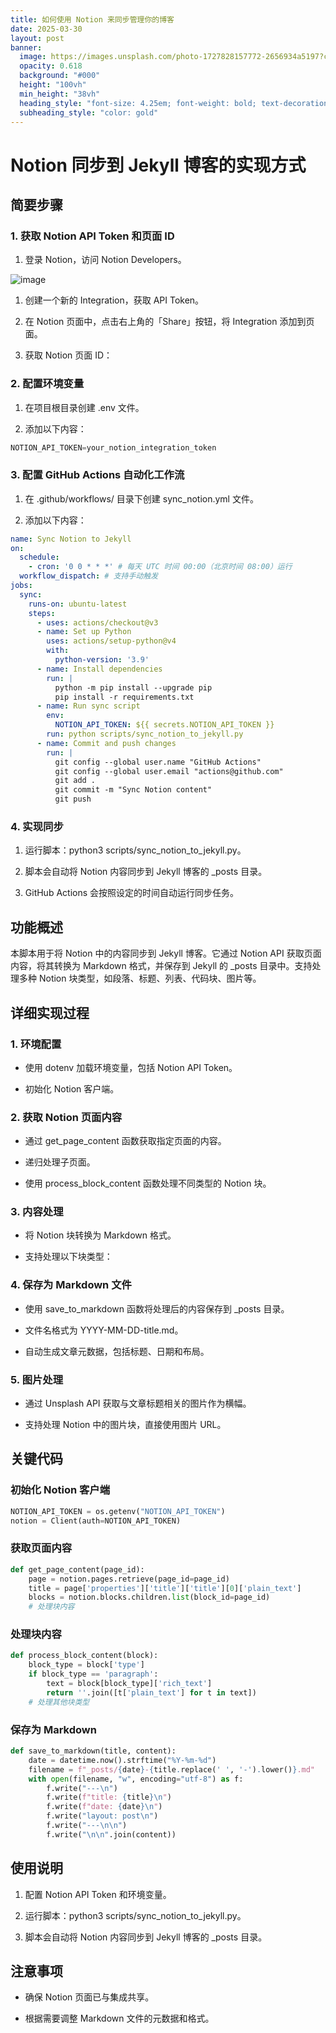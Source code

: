 ```yaml
---
title: 如何使用 Notion 来同步管理你的博客
date: 2025-03-30
layout: post
banner:
  image: https://images.unsplash.com/photo-1727828157772-2656934a5197?crop=entropy&cs=tinysrgb&fit=max&fm=jpg&ixid=M3w2OTIwMzJ8MHwxfHJhbmRvbXx8fHx8fHx8fDE3NDMzNTE3NzJ8&ixlib=rb-4.0.3&q=80&w=1080
  opacity: 0.618
  background: "#000"
  height: "100vh"
  min_height: "38vh"
  heading_style: "font-size: 4.25em; font-weight: bold; text-decoration: underline"
  subheading_style: "color: gold"
---
```


# Notion 同步到 Jekyll 博客的实现方式

## 简要步骤

### 1. 获取 Notion API Token 和页面 ID

1. 登录 Notion，访问 Notion Developers。

![image](https://prod-files-secure.s3.us-west-2.amazonaws.com/a7a0cc5a-89b9-4cda-8686-1fba0ca52f40/d19c1afe-dea5-4312-9333-786b0ba83054/image.png?X-Amz-Algorithm=AWS4-HMAC-SHA256&X-Amz-Content-Sha256=UNSIGNED-PAYLOAD&X-Amz-Credential=ASIAZI2LB466UAPHJ5LX%2F20250330%2Fus-west-2%2Fs3%2Faws4_request&X-Amz-Date=20250330T162252Z&X-Amz-Expires=3600&X-Amz-Security-Token=IQoJb3JpZ2luX2VjECgaCXVzLXdlc3QtMiJHMEUCICwxnTW7%2BX4l6Ywbm1c0CG%2Be8RKVaB6P8h8Q7pHL19zIAiEA7Pc2joGtpdMFkF2obmcJLYt7d8FPNEOEdwzZm72lhjwqiAQIkf%2F%2F%2F%2F%2F%2F%2F%2F%2F%2FARAAGgw2Mzc0MjMxODM4MDUiDDHs%2FQx15m%2BYrES%2F9yrcA59%2F%2Ftvg3gqcGn%2BSo9%2BYETB8lNUdvZMcwjS3KB%2FrPRJK4fT%2FEt6NyMLEBlg8tx0xMpioGEESIae59y%2FSDoBXOm%2FsKvXZkJ%2BLrG5STgM8%2BMXAhMd7%2BY3ms2eHGvH3E%2B8TqowGOtpnuM3M9Sm6SB2w1jc2znFTDi6YqnZXxan8bhbezb5KFmoQczvxGbvE8vPX2IfzO9ZHO%2Fk8HjS0fwHB14tnYhjx7jH6yzEbAEZamI1C4QRtFRMtBXotOeXqSZHIoI%2FFt0qe8PyyKShzbpx8WIlG7WzHW9xBt%2Fzy7m0ivvGWCM2bglAYp3PhWt9QEmsbYtih4CE9GG4DPbs5UT1LHac862Dkpfp5a7IW9Z%2F7gEN7gGpEFAiO8ufO9WRUz7ufnifLRN8ZI3SmvpJDKsSgRWyU1Y8wFZCYaiNyAA5KHzq6WOFREF6W7op1%2FmsXWMTcvj%2BjPStHyeT4FRuwny7wCXkkfr3w0eyscusfMynuZnNGyf69YconG4gXPU9i%2FMwNHI0223hK44cK%2Fny3ayLRadl65Sh3%2FkAH8JpHAzyK4%2FNs8mdG3NczoDf2qEWA4CMEnhqjnzEtO69kbytO8KhGUdUxnyM7VclT4TyAX4zvhdInv8C65xx2zKU7WbMJMPHTpb8GOqUBeusl9b9NUb50%2B9vrPNCDOkW8lPdhLhbM158Q4KBcLyigxtxn5osua9HxwvUMxw%2FiTumQkijXt5O1Vx%2FOhPRnccwLMFK2oe1xCTwXp3Z0eV%2BuOGv6kpam6BaLyl4hJ%2FQ2cyTRvAc9OfWGbTxDMIYoMBuDYDRzbk7ELaXYhSLzzdL6I7ofxhetlRquo5PjrB5MgSziQJx%2Bk8JVu6gmQCJl%2FhIuLjin&X-Amz-Signature=dcf48b1789c1b35e5395032b8fdf31e48260546401c5886a1060ee781dea3388&X-Amz-SignedHeaders=host&x-id=GetObject)

1. 创建一个新的 Integration，获取 API Token。

1. 在 Notion 页面中，点击右上角的「Share」按钮，将 Integration 添加到页面。

1. 获取 Notion 页面 ID：


### 2. 配置环境变量

1. 在项目根目录创建 .env 文件。

1. 添加以下内容：

```javascript
NOTION_API_TOKEN=your_notion_integration_token
```

### 3. 配置 GitHub Actions 自动化工作流

1. 在 .github/workflows/ 目录下创建 sync_notion.yml 文件。

1. 添加以下内容：

```yaml
name: Sync Notion to Jekyll
on:
  schedule:
    - cron: '0 0 * * *' # 每天 UTC 时间 00:00（北京时间 08:00）运行
  workflow_dispatch: # 支持手动触发
jobs:
  sync:
    runs-on: ubuntu-latest
    steps:
      - uses: actions/checkout@v3
      - name: Set up Python
        uses: actions/setup-python@v4
        with:
          python-version: '3.9'
      - name: Install dependencies
        run: |
          python -m pip install --upgrade pip
          pip install -r requirements.txt
      - name: Run sync script
        env:
          NOTION_API_TOKEN: ${{ secrets.NOTION_API_TOKEN }}
        run: python scripts/sync_notion_to_jekyll.py
      - name: Commit and push changes
        run: |
          git config --global user.name "GitHub Actions"
          git config --global user.email "actions@github.com"
          git add .
          git commit -m "Sync Notion content"
          git push
```

### 4. 实现同步

1. 运行脚本：python3 scripts/sync_notion_to_jekyll.py。

1. 脚本会自动将 Notion 内容同步到 Jekyll 博客的 _posts 目录。

1. GitHub Actions 会按照设定的时间自动运行同步任务。

## 功能概述

本脚本用于将 Notion 中的内容同步到 Jekyll 博客。它通过 Notion API 获取页面内容，将其转换为 Markdown 格式，并保存到 Jekyll 的 _posts 目录中。支持处理多种 Notion 块类型，如段落、标题、列表、代码块、图片等。

## 详细实现过程

### 1. 环境配置

- 使用 dotenv 加载环境变量，包括 Notion API Token。

- 初始化 Notion 客户端。

### 2. 获取 Notion 页面内容

- 通过 get_page_content 函数获取指定页面的内容。

- 递归处理子页面。

- 使用 process_block_content 函数处理不同类型的 Notion 块。

### 3. 内容处理

- 将 Notion 块转换为 Markdown 格式。

- 支持处理以下块类型：


### 4. 保存为 Markdown 文件

- 使用 save_to_markdown 函数将处理后的内容保存到 _posts 目录。

- 文件名格式为 YYYY-MM-DD-title.md。

- 自动生成文章元数据，包括标题、日期和布局。

### 5. 图片处理

- 通过 Unsplash API 获取与文章标题相关的图片作为横幅。

- 支持处理 Notion 中的图片块，直接使用图片 URL。

## 关键代码

### 初始化 Notion 客户端

```python
NOTION_API_TOKEN = os.getenv("NOTION_API_TOKEN")
notion = Client(auth=NOTION_API_TOKEN)
```

### 获取页面内容

```python
def get_page_content(page_id):
    page = notion.pages.retrieve(page_id=page_id)
    title = page['properties']['title']['title'][0]['plain_text']
    blocks = notion.blocks.children.list(block_id=page_id)
    # 处理块内容
```

### 处理块内容

```python
def process_block_content(block):
    block_type = block['type']
    if block_type == 'paragraph':
        text = block[block_type]['rich_text']
        return ''.join([t['plain_text'] for t in text])
    # 处理其他块类型
```

### 保存为 Markdown

```python
def save_to_markdown(title, content):
    date = datetime.now().strftime("%Y-%m-%d")
    filename = f"_posts/{date}-{title.replace(' ', '-').lower()}.md"
    with open(filename, "w", encoding="utf-8") as f:
        f.write("---\n")
        f.write(f"title: {title}\n")
        f.write(f"date: {date}\n")
        f.write("layout: post\n")
        f.write("---\n\n")
        f.write("\n\n".join(content))
```

## 使用说明

1. 配置 Notion API Token 和环境变量。

1. 运行脚本：python3 scripts/sync_notion_to_jekyll.py。

1. 脚本会自动将 Notion 内容同步到 Jekyll 博客的 _posts 目录。

## 注意事项

- 确保 Notion 页面已与集成共享。

- 根据需要调整 Markdown 文件的元数据和格式。